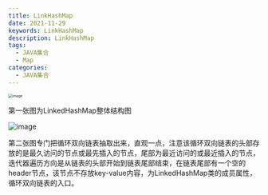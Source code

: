 ```yaml
---
title: LinkHashMap
date: 2021-11-29
keywords: LinkHashMap
description: LinkHashMap
tags:
  - JAVA集合
  - Map
categories:
  - JAVA集合
---
```



<img src="http://java-run-blog.oss-cn-zhangjiakou.aliyuncs.com/d77e4b7c8c044cc1a365e43386c64d83.png" alt="image" style="zoom:50%;" />

第一张图为LinkedHashMap整体结构图

![image](http://java-run-blog.oss-cn-zhangjiakou.aliyuncs.com/a1469e9607564accb59708d719a2ad4b.png)

第二张图专门把循环双向链表抽取出来，直观一点，注意该循环双向链表的头部存放的是最久访问的节点或最先插入的节点，尾部为最近访问的或最近插入的节点，迭代器遍历方向是从链表的头部开始到链表尾部结束，在链表尾部有一个空的header节点，该节点不存放key-value内容，为LinkedHashMap类的成员属性，循环双向链表的入口。

